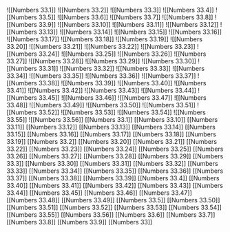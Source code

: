 ![[Numbers 33.1]]
![[Numbers 33.2]]
![[Numbers 33.3]]
![[Numbers 33.4]]
![[Numbers 33.5]]
![[Numbers 33.6]]
![[Numbers 33.7]]
![[Numbers 33.8]]
![[Numbers 33.9]]
![[Numbers 33.10]]
![[Numbers 33.11]]
![[Numbers 33.12]]
![[Numbers 33.13]]
![[Numbers 33.14]]
![[Numbers 33.15]]
![[Numbers 33.16]]
![[Numbers 33.17]]
![[Numbers 33.18]]
![[Numbers 33.19]]
![[Numbers 33.20]]
![[Numbers 33.21]]
![[Numbers 33.22]]
![[Numbers 33.23]]
![[Numbers 33.24]]
![[Numbers 33.25]]
![[Numbers 33.26]]
![[Numbers 33.27]]
![[Numbers 33.28]]
![[Numbers 33.29]]
![[Numbers 33.30]]
![[Numbers 33.31]]
![[Numbers 33.32]]
![[Numbers 33.33]]
![[Numbers 33.34]]
![[Numbers 33.35]]
![[Numbers 33.36]]
![[Numbers 33.37]]
![[Numbers 33.38]]
![[Numbers 33.39]]
![[Numbers 33.40]]
![[Numbers 33.41]]
![[Numbers 33.42]]
![[Numbers 33.43]]
![[Numbers 33.44]]
![[Numbers 33.45]]
![[Numbers 33.46]]
![[Numbers 33.47]]
![[Numbers 33.48]]
![[Numbers 33.49]]
![[Numbers 33.50]]
![[Numbers 33.51]]
![[Numbers 33.52]]
![[Numbers 33.53]]
![[Numbers 33.54]]
![[Numbers 33.55]]
![[Numbers 33.56]]
[[Numbers 33.1]]
[[Numbers 33.10]]
[[Numbers 33.11]]
[[Numbers 33.12]]
[[Numbers 33.13]]
[[Numbers 33.14]]
[[Numbers 33.15]]
[[Numbers 33.16]]
[[Numbers 33.17]]
[[Numbers 33.18]]
[[Numbers 33.19]]
[[Numbers 33.2]]
[[Numbers 33.20]]
[[Numbers 33.21]]
[[Numbers 33.22]]
[[Numbers 33.23]]
[[Numbers 33.24]]
[[Numbers 33.25]]
[[Numbers 33.26]]
[[Numbers 33.27]]
[[Numbers 33.28]]
[[Numbers 33.29]]
[[Numbers 33.3]]
[[Numbers 33.30]]
[[Numbers 33.31]]
[[Numbers 33.32]]
[[Numbers 33.33]]
[[Numbers 33.34]]
[[Numbers 33.35]]
[[Numbers 33.36]]
[[Numbers 33.37]]
[[Numbers 33.38]]
[[Numbers 33.39]]
[[Numbers 33.4]]
[[Numbers 33.40]]
[[Numbers 33.41]]
[[Numbers 33.42]]
[[Numbers 33.43]]
[[Numbers 33.44]]
[[Numbers 33.45]]
[[Numbers 33.46]]
[[Numbers 33.47]]
[[Numbers 33.48]]
[[Numbers 33.49]]
[[Numbers 33.5]]
[[Numbers 33.50]]
[[Numbers 33.51]]
[[Numbers 33.52]]
[[Numbers 33.53]]
[[Numbers 33.54]]
[[Numbers 33.55]]
[[Numbers 33.56]]
[[Numbers 33.6]]
[[Numbers 33.7]]
[[Numbers 33.8]]
[[Numbers 33.9]]
[[Numbers 33]]
